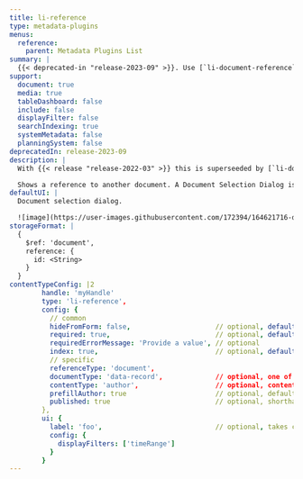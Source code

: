 ```yaml
---
title: li-reference
type: metadata-plugins
menus:
  reference:
    parent: Metadata Plugins List
summary: |
  {{< deprecated-in "release-2023-09" >}}. Use [`li-document-reference`]({{< ref "/reference/document/metadata/plugins/li-document-reference" >}}) instead.
support:
  document: true
  media: true
  tableDashboard: false
  include: false
  displayFilter: false
  searchIndexing: true
  systemMetadata: false
  planningSystem: false
deprecatedIn: release-2023-09
description: |
  With {{< release "release-2022-03" >}} this is superseeded by [`li-document-reference`]({{< ref "/reference/document/metadata/plugins/li-document-reference" >}}).

  Shows a reference to another document. A Document Selection Dialog is shown, based on shorthand queries and `useDashboard` to select documents.
defaultUI: |
  Document selection dialog.

  ![image](https://user-images.githubusercontent.com/172394/164621716-d7dc9fb7-bd6f-4dd5-bc7b-157edd327c34.png)
storageFormat: |
  {
    $ref: 'document',
    reference: {
      id: <String>
    }
  }
contentTypeConfig: |2
        handle: 'myHandle'
        type: 'li-reference',
        config: {
          // common
          hideFromForm: false,                     // optional, default: false
          required: true,                          // optional, default: false
          requiredErrorMessage: 'Provide a value', // optional
          index: true,                             // optional, default: false. {{< added-in "release-2023-07" >}}
          // specific
          referenceType: 'document',
          documentType: 'data-record',             // optional, one of article, page, data-record
          contentType: 'author',                   // optional, content type handle (or array)
          prefillAuthor: true                      // optional, default: false
          published: true                          // optional, shorthand for publication baseFilter, default: false
        },
        ui: {
          label: 'foo',                            // optional, takes camelized name otherwise
          config: {
            displayFilters: ['timeRange']
          }
        }
---
```

